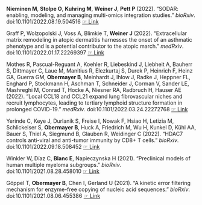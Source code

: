 **Nieminen  M**, **Stolpe  O**, **Kuhring  M**, **Weiner  J**, **Pett  P** (2022). “SODAR: enabling, modeling, and managing multi-omics integration studies.” _bioRxiv_.
doi:10.1101/2022.08.19.504516  [☞ Link](https://www.biorxiv.org/content/10.1101/2022.08.19.504516.abstract)

Graff P, Wolzopolski J, Voss A, Blimkie T, **Weiner  J** (2022). “Extracellular matrix remodeling in atopic dermatitis harnesses the onset of an asthmatic
phenotype and is a potential contributor to the atopic march.” _medRxiv_. doi:10.1101/2022.01.17.22269397  [☞ Link](https://www.medrxiv.org/content/10.1101/2022.01.17.22269397.abstract)

Mothes R, Pascual-Reguant A, Koehler R, Liebeskind J, Liebheit A, Bauherr S, Dittmayer C, Laue M, Manitius R, Elezkurtaj S, Durek P, Heinrich F, Heinz
GA, Guerra GM, **Obermayer  B**, Meinhardt J, Ihlow J, Radke J, Heppner FL, Enghard P, Stockmann H, Aschman T, Schneider J, Corman V, Sander LE, Mashreghi M,
Conrad T, Hocke A, Niesner RA, Radbruch H, Hauser AE (2022). “Local CCL18 and CCL21 expand lung fibrovascular niches and recruit lymphocytes, leading to
tertiary lymphoid structure formation in prolonged COVID-19.” _medRxiv_. doi:10.1101/2022.03.24.22272768  [☞ Link](https://www.medrxiv.org/content/early/2022/03/27/2022.03.24.22272768)

Yerinde C, Keye J, Durlanik S, Freise I, Nowak F, Hsiao H, Letizia M, Schlickeiser S, **Obermayer  B**, Huck A, Friedrich M, Wu H, Kunkel D, Kühl AA, Bauer
S, Thiel A, Siegmund B, Glauben R, Weidinger C (2022). “HDAC7 controls anti-viral and anti-tumor immunity by CD8+ T cells.” _bioRxiv_.
doi:10.1101/2022.09.18.508452  [☞ Link](https://www.biorxiv.org/content/early/2022/09/19/2022.09.18.508452)

Winkler W, Díaz C, **Blanc  E**, Napieczynska H (2021). “Preclinical models of human multiple myeloma subgroups.” _bioRxiv_. doi:10.1101/2021.08.28.458010
 [☞ Link](https://www.biorxiv.org/content/10.1101/2021.08.28.458010.abstract)

Göppel T, **Obermayer  B**, Chen I, Gerland U (2021). “A kinetic error filtering mechanism for enzyme-free copying of nucleic acid sequences.” _bioRxiv_.
doi:10.1101/2021.08.06.455386  [☞ Link](https://www.biorxiv.org/content/10.1101/2021.08.06.455386.abstract)
